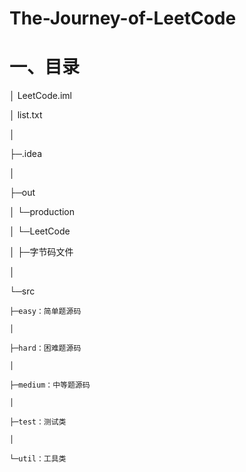 # The-Journey-of-LeetCode

# 一、目录

│  LeetCode.iml

│  list.txt

│  

├─.idea

│

├─out

│  └─production

│      └─LeetCode

│          ├─字节码文件

│                  

└─src

    ├─easy：简单题源码
    
    │      
    
    ├─hard：困难题源码
    
    │      
    
    ├─medium：中等题源码
    
    │      
    
    ├─test：测试类
    
    │      
    
    └─util：工具类
